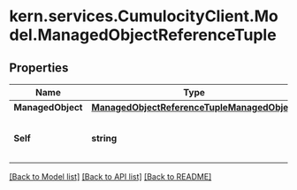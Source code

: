 # kern.services.CumulocityClient.Model.ManagedObjectReferenceTuple

## Properties

Name | Type | Description | Notes
------------ | ------------- | ------------- | -------------
**ManagedObject** | [**ManagedObjectReferenceTupleManagedObject**](ManagedObjectReferenceTupleManagedObject.md) |  | [optional] 
**Self** | **string** | A URL linking to this resource. | [optional] [readonly] 

[[Back to Model list]](../README.md#documentation-for-models) [[Back to API list]](../README.md#documentation-for-api-endpoints) [[Back to README]](../README.md)

